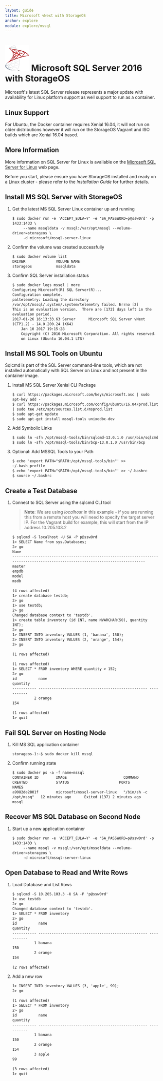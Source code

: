 ```yaml
---
layout: guide
title: Microsoft vNext with StorageOS
anchor: explore
module: explore/mssql
---
```



# ![image](/images/docs/explore/mssqllogo.png) Microsoft SQL Server 2016 with StorageOS

 Microsoft's latest SQL Server release represents a major update with availability for Linux platform support as well support to run as a container.

## Linux Support

For Ubuntu, the Docker container requires Xenial 16.04, it will not run on older distributions however it will run on the StorageOS  Vagrant and ISO builds which are Xenial 16.04 based.

## More Information

More information on SQL Server for Linux is available on the [Microsoft SQL Server for Linux](https://docs.microsoft.com/en-us/sql/linux/sql-server-linux-overview "Microsoft SQL Server for Linuxy") web page.

Before you start, please ensure you have StorageOS installed and ready on a Linux cluster - please refer to the *Installation Guide* for further details.

## Install MS SQL Server with StorageOS

1. Get the latest MS SQL Server Linux container up and running

   ```
   $ sudo docker run -e 'ACCEPT_EULA=Y' -e 'SA_PASSWORD=p@ssw0rd' -p 1433:1433 \
        --name mssqldata -v mssql:/var/opt/mssql --volume-driver=storageos \
        -d microsoft/mssql-server-linux
   ```

2. Confirm the volume was created successfully

   ```
   $ sudo docker volume list
   DRIVER              VOLUME NAME
   storageos           mssqldata
   ```

3. Confirm SQL Server installation status

   ```
   $ sudo docker logs mssql | more
   Configuring Microsoft(R) SQL Server(R)...
   Configuration complete.
   paltelemetry: Loading the directory /var/opt/mssql/.system/.system/telemetry failed. Errno [2]
   This is an evaluation version.  There are [172] days left in the evaluation period.
   2017-01-26 16:13:33.63 Server      Microsoft SQL Server vNext (CTP1.2) - 14.0.200.24 (X64)
       Jan 10 2017 19:15:28
       Copyright (C) 2016 Microsoft Corporation. All rights reserved.
       on Linux (Ubuntu 16.04.1 LTS)
   ```

## Install MS SQL Tools on Ubuntu

Sqlcmd is part of the SQL Server command-line tools, which are not installed automatically with SQL Server on Linux and not present in the container image.

1. Install MS SQL Server Xenial CLI Package

   ```
   $ curl https://packages.microsoft.com/keys/microsoft.asc | sudo apt-key add -
   $ curl https://packages.microsoft.com/config/ubuntu/16.04/prod.list | sudo tee /etc/apt/sources.list.d/msprod.list
   $ sudo apt-get update 
   $ sudo apt-get install mssql-tools unixodbc-dev
   ```

2. Add Symbolic Links

   ```
   $ sudo ln -sfn /opt/mssql-tools/bin/sqlcmd-13.0.1.0 /usr/bin/sqlcmd
   $ sudo ln -sfn /opt/mssql-tools/bin/bcp-13.0.1.0 /usr/bin/bcp
   ```

3. Optional: Add MSSQL Tools to your Path

   ```
   $ echo 'export PATH="$PATH:/opt/mssql-tools/bin"' >> ~/.bash_profile
   $ echo 'export PATH="$PATH:/opt/mssql-tools/bin"' >> ~/.bashrc
   $ source ~/.bashrc
   ```

## Create a Test Database

1. Connect to SQL Server using the sqlcmd CLI tool

   >**Note**: We are using *localhost* in this example - if you are running this from a remote host you will need to specify the target server IP.  For the Vagrant build for example, this will start from the IP address 10.205.103.2

   ```
   $ sqlcmd -S localhost -U SA -P p@ssw0rd
   1> SELECT Name from sys.Databases;
   2> go
   Name                                                                                                                           
   --------------------------------------------------------------------------------------------------------------------------------
   master                                                                                                                          
   empdb                                                                                                                         
   model                                                                                                                           
   msdb                                                                                                                           
   
   (4 rows affected)
   1> create database testdb;
   2> go
   1> use testdb;
   2> go
   Changed database context to 'testdb'.
   1> create table inventory (id INT, name NVARCHAR(50), quantity INT);
   2> go
   1> INSERT INTO inventory VALUES (1, 'banana', 150);
   2> INSERT INTO inventory VALUES (2, 'orange', 154);
   3> go
   
   (1 rows affected)
   
   (1 rows affected)
   1> SELECT * FROM inventory WHERE quantity > 152;
   2> go
   id          name                                               quantity  
   ----------- -------------------------------------------------- -----------
             2 orange                                                     154

   (1 rows affected)
   1> quit
   ```


## Fail SQL Server on Hosting Node

1. Kill MS SQL application container

   ```
   storageos-1:~$ sudo docker kill mssql
   ```

2. Confirm running state

   ```
   $ sudo docker ps -a -f name=mssql
   CONTAINER ID        IMAGE                          COMMAND                  CREATED             STATUS                       PORTS               NAMES
   a9982de2801f        microsoft/mssql-server-linux   "/bin/sh -c /opt/mssq"   12 minutes ago      Exited (137) 2 minutes ago                       mssql
   ```

## Recover MS SQL Database on Second Node

1. Start up a new application container

   ```
   $ sudo docker run -e 'ACCEPT_EULA=Y' -e 'SA_PASSWORD=p@ssw0rd' -p 1433:1433 \
        --name mssql -v mssql:/var/opt/mssqldata --volume-driver=storageos \
        -d microsoft/mssql-server-linux
   ```

## Open Database to Read and Write Rows

1. Load Database and List Rows

   ```
   $ sqlcmd -S 10.205.103.3 -U SA -P 'p@ssw0rd'
   1> use testdb
   2> go
   Changed database context to 'testdb'.
   1> SELECT * FROM inventory
   2> go
   id          name                                               quantity   
   ----------- -------------------------------------------------- -----------
             1 banana                                                     150
             2 orange                                                     154

   (2 rows affected)
   ```

2. Add a new row

   ```
   1> INSERT INTO inventory VALUES (3, 'apple', 99);
   2> go
   
   (1 rows affected)
   1> SELECT * FROM inventory
   2> go
   id          name                                               quantity   
   ----------- -------------------------------------------------- -----------
             1 banana                                                     150
             2 orange                                                     154
             3 apple                                                       99

   (3 rows affected)
   1> quit
   ```